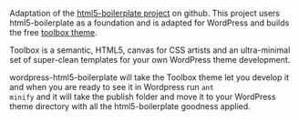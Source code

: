 Adaptation of the [html5-boilerplate project](https://github.com/paulirish/html5-boilerplate/)
on github. This project users html5-boilerplate as a foundation and is adapted for WordPress
and builds the free [toolbox theme](http://wordpress.org/extend/themes/toolbox).

Toolbox is a semantic, HTML5, canvas for CSS artists and an ultra-minimal set of super-clean
templates for your own WordPress theme development.

wordpress-html5-boilerplate will take the Toolbox theme let you develop it and when you are ready
to see it in Wordpress run <code>ant minify</code> and it will take the publish folder and move
it to your WordPress theme directory with all the html5-boilerplate goodness applied.